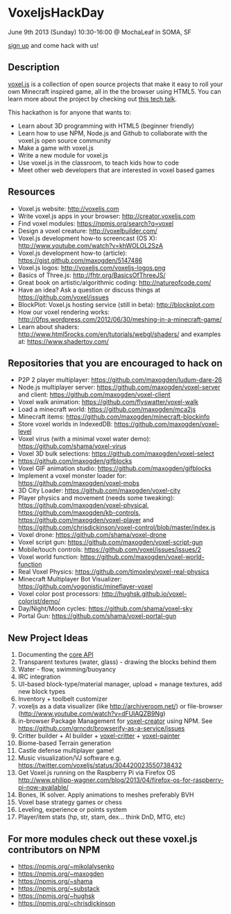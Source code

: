VoxeljsHackDay
==============

June 9th 2013 (Sunday) 10:30-16:00 @ MochaLeaf in SOMA, SF

[sign up](http://voxeljs.eventbrite.com/) and come hack with us!

## Description

[voxel.js](http://voxeljs.com/) is a collection of open source projects that make it easy to roll your own Minecraft inspired game, all in the the browser using HTML5. You can learn more about the project by checking out [this tech talk](https://www.youtube.com/watch?f&v=8gM3xMObEz4).

This hackathon is for anyone that wants to:

- Learn about 3D programming with HTML5 (beginner friendly)
- Learn how to use NPM, Node.js and Github to collaborate with the voxel.js open source community
- Make a game with voxel.js
- Write a new module for voxel.js
- Use voxel.js in the classroom, to teach kids how to code
- Meet other web developers that are interested in voxel based games

## Resources

- Voxel.js website: http://voxeljs.com
- Write voxel.js apps in your browser: http://creator.voxeljs.com
- Find voxel modules: https://npmjs.org/search?q=voxel
- Design a voxel creature: http://voxelbuilder.com/
- Voxel.js development how-to screencast (OS X): http://www.youtube.com/watch?v=khWOLOL2SzA
- Voxel.js development how-to (article): https://gist.github.com/maxogden/5147486
- Voxel.js logos: http://voxeljs.com/voxeljs-logos.png
- Basics of Three.js: http://fhtr.org/BasicsOfThreeJS/
- Great book on artistic/algorithmic coding: http://natureofcode.com/
- Have an idea? Ask a question or discuss things at https://github.com/voxel/issues
- BlockPlot: Voxel.js hosting service (still in beta): http://blockplot.com
- How our voxel rendering works: http://0fps.wordpress.com/2012/06/30/meshing-in-a-minecraft-game/
- Learn about shaders: http://www.html5rocks.com/en/tutorials/webgl/shaders/ and examples at: https://www.shadertoy.com/

## Repositories that you are encouraged to hack on

- P2P 2 player multiplayer: https://github.com/maxogden/ludum-dare-26
- Node.js multiplayer server: https://github.com/maxogden/voxel-server and client: https://github.com/maxogden/voxel-client
- Voxel walk animation: https://github.com/flyswatter/voxel-walk
- Load a minecraft world: https://github.com/maxogden/mca2js
- Minecraft items: https://github.com/maxogden/minecraft-blockinfo
- Store voxel worlds in IndexedDB: https://github.com/maxogden/voxel-level
- Voxel virus (with a minimal voxel water demo): https://github.com/shama/voxel-virus
- Voxel 3D bulk selections: https://github.com/maxogden/voxel-select
- https://github.com/maxogden/gifblocks
- Voxel GIF animation studio: https://github.com/maxogden/gifblocks
- Implement a voxel monster loader for: https://github.com/maxogden/voxel-mobs
- 3D City Loader: https://github.com/maxogden/voxel-city
- Player physics and movement (needs some tweaking): https://github.com/maxogden/voxel-physical, https://github.com/maxogden/kb-controls, https://github.com/maxogden/voxel-player and https://github.com/chrisdickinson/voxel-control/blob/master/index.js
- Voxel drone: https://github.com/shama/voxel-drone
- Voxel script gun: https://github.com/maxogden/voxel-script-gun
- Mobile/touch controls: https://github.com/voxel/issues/issues/2
- Voxel world function: https://github.com/maxogden/voxel-world-function
- Real Voxel Physics: https://github.com/timoxley/voxel-real-physics
- Minecraft Multiplayer Bot Visualizer: https://github.com/vogonistic/mineflayer-voxel
- Voxel color post processors: http://hughsk.github.io/voxel-colorist/demo/
- Day/Night/Moon cycles: https://github.com/shama/voxel-sky
- Portal Gun: https://github.com/shama/voxel-portal-gun

## New Project Ideas

1. Documenting the [core API](https://github.com/maxogden/voxel-engine#api)
2. Transparent textures (water, glass) - drawing the blocks behind them
3. Water - flow, swimming/buoyancy
4. IRC integration
5. UI-based block-type/material manager, upload + manage textures, add new block types
6. Inventory + toolbelt customizer
7. voxeljs as a data visualizer (like http://archiveroom.net/) or file-browser (http://www.youtube.com/watch?v=dFUlAQZB9Ng)
8. in-browser Package Management for [voxel-creator](http://voxel-creator.jit.su/) using NPM. See https://github.com/grncdr/browserify-as-a-service/issues
9. Critter builder + AI builder + [voxel-critter](https://github.com/shama/voxel-critter) + [voxel-painter](https://github.com/maxogden/voxel-painter)
10. Biome-based Terrain generation
11. Castle defense multiplayer game!
12. Music visualization/VJ software e.g. https://twitter.com/voxeljs/status/304420023550738432
13. Get Voxel.js running on the Raspberry Pi via Firefox OS http://www.philipp-wagner.com/blog/2013/04/firefox-os-for-raspberry-pi-now-available/
14. Bones, IK solver. Apply animations to meshes preferably BVH
15. Voxel base strategy games or chess
16. Leveling, experience or points system
17. Player/item stats (hp, str, stam, dex... think DnD, MTG, etc)

## For more modules check out these voxel.js contributors on NPM

- https://npmjs.org/~mikolalysenko
- https://npmjs.org/~maxogden
- https://npmjs.org/~shama
- https://npmjs.org/~substack
- https://npmjs.org/~hughsk
- https://npmjs.org/~chrisdickinson
